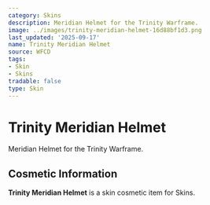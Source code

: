 ```yaml
---
category: Skins
description: Meridian Helmet for the Trinity Warframe.
image: ../images/trinity-meridian-helmet-16d88bf1d3.png
last_updated: '2025-09-17'
name: Trinity Meridian Helmet
source: WFCD
tags:
- Skin
- Skins
tradable: false
type: Skin
---
```


# Trinity Meridian Helmet

Meridian Helmet for the Trinity Warframe.

## Cosmetic Information

**Trinity Meridian Helmet** is a skin cosmetic item for Skins.

